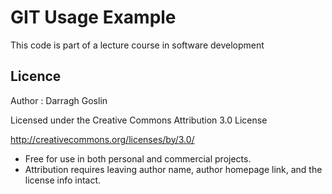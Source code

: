 # GIT Usage Example

This code is part of a lecture course in software development



## Licence

Author : Darragh Goslin

Licensed under the Creative Commons Attribution 3.0 License

http://creativecommons.org/licenses/by/3.0/

- Free for use in both personal and commercial projects.
- Attribution requires leaving author name, author homepage link, and the license info intact.